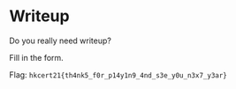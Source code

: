 # Writeup

Do you really need writeup?

Fill in the form.

Flag: `hkcert21{th4nk5_f0r_p14y1n9_4nd_s3e_y0u_n3x7_y3ar}`
